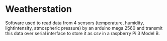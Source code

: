 # Weatherstation
Software used to read data from 4 sensors (temperature, humidity, lightintensity, atmospheric pressure) by an arduino mega 2560 and transmit this data over serial interface to store it as csv in a raspberry Pi 3 Model B.
